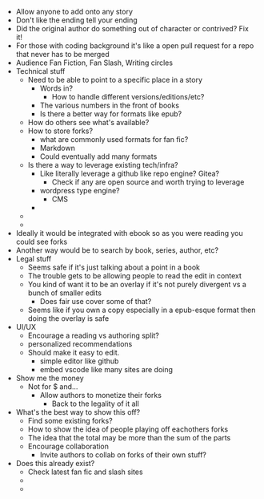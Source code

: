- Allow anyone to add onto any story
- Don't like the ending tell your ending
- Did the original author do something out of character or contrived? Fix it!
- For those with coding background it's like a open pull request for a repo that never has to be merged
- Audience Fan Fiction, Fan Slash, Writing circles
- Technical stuff
	- Need to be able to point to a specific place in a story
		- Words in?
			- How to handle different versions/editions/etc?
		- The various numbers in the front of books
		- Is there a better way for formats like epub?
	- How do others see what's available?
	- How to store forks?
		- what are commonly used formats for fan fic?
		- Markdown
		- Could eventually add many formats
	- Is there a way to leverage existing tech/infra?
		- Like literally leverage a github like repo engine? Gitea?
			- Check if any are open source and worth trying to leverage
		- wordpress type engine?
			- CMS
		-
	-
	-
- Ideally it would be integrated with ebook so as you were reading you could see forks
- Another way would be to search by book, series, author, etc?
- Legal stuff
	- Seems safe if it's just talking about a point in a book
	- The trouble gets to be allowing people to read the edit in context
	- You kind of want it to be an overlay if it's not purely divergent vs a bunch of smaller edits
		- Does fair use cover some of that?
	- Seems like if you own a copy especially in a epub-esque format then doing the overlay is safe
- UI/UX
	- Encourage a reading vs authoring split?
	- personalized recommendations
	- Should make it easy to edit.
		- simple editor like github
		- embed vscode like many sites are doing
- Show me the money
	- Not for $ and...
		- Allow authors to monetize their forks
			- Back to the legality of it all
- What's the best way to show this off?
	- Find some existing forks?
	- How to show the idea of people playing off eachothers forks
	- The idea that the total may be more than the sum of the parts
	- Encourage collaboration
		- Invite authors to collab on forks of their own stuff?
- Does this already exist?
	- Check latest fan fic and slash sites
	-
	-